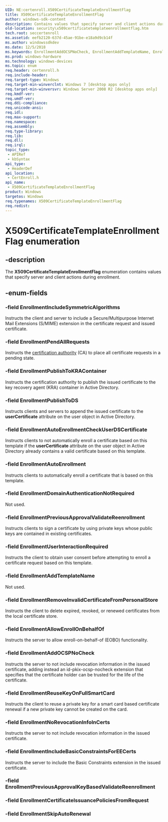 ```yaml
---
UID: NE:certenroll.X509CertificateTemplateEnrollmentFlag
title: X509CertificateTemplateEnrollmentFlag
author: windows-sdk-content
description: Contains values that specify server and client actions during enrollment.
old-location: security\x509certificatetemplateenrollmentflag.htm
tech.root: seccertenroll
ms.assetid: eefb2120-637d-45ae-91be-e18a9d9cb14f
ms.author: windowssdkdev
ms.date: 12/5/2018
ms.keywords: EnrollmentAddOCSPNoCheck, EnrollmentAddTemplateName, EnrollmentAllowEnrollOnBehalfOf, EnrollmentAutoEnrollment, EnrollmentAutoEnrollmentCheckUserDSCertificate, EnrollmentDomainAuthenticationNotRequired, EnrollmentIncludeBasicConstraintsForEECerts, EnrollmentIncludeSymmetricAlgorithms, EnrollmentNoRevocationInfoInCerts, EnrollmentPendAllRequests, EnrollmentPreviousApprovalValidateReenrollment, EnrollmentPublishToDS, EnrollmentPublishToKRAContainer, EnrollmentRemoveInvalidCertificateFromPersonalStore, EnrollmentReuseKeyOnFullSmartCard, EnrollmentUserInteractionRequired, X509CertificateTemplateEnrollmentFlag, X509CertificateTemplateEnrollmentFlag enumeration [Security], certenroll/EnrollmentAddOCSPNoCheck, certenroll/EnrollmentAddTemplateName, certenroll/EnrollmentAllowEnrollOnBehalfOf, certenroll/EnrollmentAutoEnrollment, certenroll/EnrollmentAutoEnrollmentCheckUserDSCertificate, certenroll/EnrollmentDomainAuthenticationNotRequired, certenroll/EnrollmentIncludeBasicConstraintsForEECerts, certenroll/EnrollmentIncludeSymmetricAlgorithms, certenroll/EnrollmentNoRevocationInfoInCerts, certenroll/EnrollmentPendAllRequests, certenroll/EnrollmentPreviousApprovalValidateReenrollment, certenroll/EnrollmentPublishToDS, certenroll/EnrollmentPublishToKRAContainer, certenroll/EnrollmentRemoveInvalidCertificateFromPersonalStore, certenroll/EnrollmentReuseKeyOnFullSmartCard, certenroll/EnrollmentUserInteractionRequired, certenroll/X509CertificateTemplateEnrollmentFlag, security.x509certificatetemplateenrollmentflag
ms.prod: windows-hardware
ms.technology: windows-devices
ms.topic: enum
req.header: certenroll.h
req.include-header: 
req.target-type: Windows
req.target-min-winverclnt: Windows 7 [desktop apps only]
req.target-min-winversvr: Windows Server 2008 R2 [desktop apps only]
req.kmdf-ver: 
req.umdf-ver: 
req.ddi-compliance: 
req.unicode-ansi: 
req.idl: 
req.max-support: 
req.namespace: 
req.assembly: 
req.type-library: 
req.lib: 
req.dll: 
req.irql: 
topic_type:
 - APIRef
 - kbSyntax
api_type:
 - HeaderDef
api_location:
 - CertEnroll.h
api_name:
 - X509CertificateTemplateEnrollmentFlag
product: Windows
targetos: Windows
req.typenames: X509CertificateTemplateEnrollmentFlag
req.redist: 
---
```


# X509CertificateTemplateEnrollmentFlag enumeration


## -description


The <b>X509CertificateTemplateEnrollmentFlag</b> enumeration contains values that specify server and client actions during enrollment.


## -enum-fields




### -field EnrollmentIncludeSymmetricAlgorithms

Instructs the client and server to include a Secure/Multipurpose Internet Mail Extensions (S/MIME) extension in the certificate request and issued certificate.


### -field EnrollmentPendAllRequests

Instructs the <a href="https://msdn.microsoft.com/en-us/library/ms721572(v=VS.85).aspx">certification authority</a> (CA) to place all certificate requests in a pending state.


### -field EnrollmentPublishToKRAContainer

Instructs the certification authority to publish the issued certificate to the key recovery agent (KRA) container in Active Directory.


### -field EnrollmentPublishToDS

Instructs clients and servers to append the issued certificate to the <b>userCertificate</b> attribute on the user object in Active Directory.


### -field EnrollmentAutoEnrollmentCheckUserDSCertificate

Instructs clients to not automatically enroll a certificate based on this template if the <b>userCertificate</b> attribute on the user object in Active Directory already contains a valid certificate based on this template.


### -field EnrollmentAutoEnrollment

Instructs clients to automatically enroll a certificate that is based on this template.


### -field EnrollmentDomainAuthenticationNotRequired

Not used.


### -field EnrollmentPreviousApprovalValidateReenrollment

Instructs clients to sign a certificate by using private keys whose public keys are contained in  existing certificates.


### -field EnrollmentUserInteractionRequired

Instructs the client to obtain user consent before attempting to enroll a certificate request based on this template.


### -field EnrollmentAddTemplateName

Not used.


### -field EnrollmentRemoveInvalidCertificateFromPersonalStore

Instructs the client to delete expired, revoked, or renewed certificates from the local certificate store.


### -field EnrollmentAllowEnrollOnBehalfOf

Instructs the server to allow enroll-on-behalf-of (EOBO) functionality.


### -field EnrollmentAddOCSPNoCheck

Instructs the server to not include revocation information in the issued certificate, adding instead an id-pkix-ocsp-nocheck extension that specifies that the certificate holder can be trusted for the life of the certificate.


### -field EnrollmentReuseKeyOnFullSmartCard

Instructs the client to reuse a private key for a smart card based certificate renewal if a new private key cannot be created on the card.


### -field EnrollmentNoRevocationInfoInCerts

Instructs the server to not include revocation information in the issued certificate.


### -field EnrollmentIncludeBasicConstraintsForEECerts

Instructs the server to include the Basic Constraints extension in the issued certificate.


### -field EnrollmentPreviousApprovalKeyBasedValidateReenrollment


### -field EnrollmentCertificateIssuancePoliciesFromRequest


### -field EnrollmentSkipAutoRenewal



